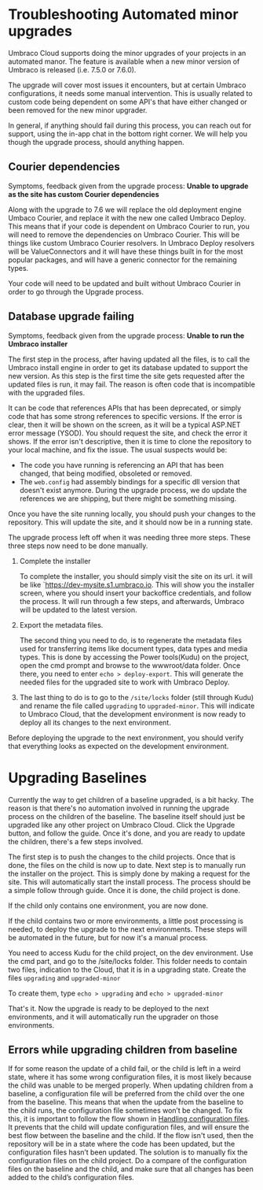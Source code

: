 # Troubleshooting Automated minor upgrades

Umbraco Cloud supports doing the minor upgrades of your projects in an automated manor. The feature is available when a new minor version of Umbraco is released (i.e. 7.5.0 or 7.6.0).

The upgrade will cover most issues it encounters, but at certain Umbraco configurations, it needs some manual intervention. This is usually related to custom code being dependent on some API's that have either changed or been removed for the new minor upgrader.

In general, if anything should fail during this process, you can reach out for support, using the in-app chat in the bottom right corner. We will help you though the upgrade process, should anything happen.

## Courier dependencies
Symptoms, feedback given from the upgrade process: **Unable to upgrade as the site has custom Courier dependencies**

Along with the upgrade to 7.6 we will replace the old deployment engine Umbaco Courier, and replace it with the new one called Umbraco Deploy. This means that if your code is dependent on Umbraco Courier to run, you will need to remove the dependencies on Umbraco Courier. 
This will be things like custom Umbraco Courier resolvers. In Umbraco Deploy resolvers will be ValueConnectors and it will have these things built in for the most popular packages, and will have a generic connector for the remaining types.

Your code will need to be updated and built without Umbraco Courier in order to go through the Upgrade process.

## Database upgrade failing
Symptoms, feedback given from the upgrade process: **Unable to run the Umbraco installer**

The first step in the process, after having updated all the files, is to call the Umbraco install engine in order to get its  database updated to support the new version. As this step is the first time the site gets requested after the updated files is run, it may fail. The reason is often code that is incompatible with the upgraded files.

It can be code that references APIs that has been deprecated, or simply code that has some strong references to specific versions.
If the error is clear, then it will be shown on the screen, as it will be a typical ASP.NET error message (YSOD). You should request the site, and check the error it shows.
If the error isn't descriptive, then it is time to clone the repository to your local machine, and fix the issue. The usual suspects would be:
 - The code you have running is referencing an API that has been changed, that being modified, obsoleted or removed.
 - The `web.config` had assembly bindings for a specific dll version that doesn't exist anymore. During the upgrade process, we do update the references we are shipping, but there might be something missing.

Once you have the site running locally, you should push your changes to the repository. This will update the site, and it should now be in a running state. 

The upgrade process left off when it was needing three more steps. These three steps now need to be done manually. 

1. Complete the installer
    
    To complete the installer, you should simply visit the site on its url. it will be like `https://dev-mysite.s1.umbraco.io. This will show you the installer screen, where you should insert your backoffice credentials, and follow the process. It will run through a few steps, and afterwards, Umbraco will be updated to the latest version.
2. Export the metadata files.

    The second thing you need to do, is to regenerate the metadata files used for transferring items like document types, data types and media types. This is done by accessing the Power tools(Kudu) on the project, open the cmd prompt and browse to the wwwroot/data folder. 
    Once there, you need to enter `echo > deploy-export`. This will generate the needed files for the upgraded site to work with Umbraco Deploy.
3. The last thing to do is to go to the `/site/locks` folder (still through Kudu) and rename the file called `upgrading` to `upgraded-minor`. This will indicate to Umbraco Cloud, that the development environment is now ready to deploy all its changes to the next environment.

Before deploying the upgrade to the next environment, you should verify that everything looks as expected on the development environment. 

# Upgrading Baselines
Currently the way to get children of a baseline upgraded, is a bit hacky. The reason is that there's no automation involved in running the upgrade process on the children of the baseline. The baseline itself should just be upgraded like any other project on Umbraco Cloud. 
Click the Upgrade button, and follow the guide. Once it's done, and you are ready to update the children, there's a few steps involved.

The first step is to push the changes to the child projects. Once that is done, the files on the child is now up to date.
Next step is to manually run the installer on the project. This is simply done by making a request for the site. This will automatically start the install process. The process should be a simple follow through guide. Once it is done, the child project is done.

If the child only contains one environment, you are now done. 

If the child contains two or more environments, a little post processing is needed, to deploy the upgrade to the next environments.
These steps will be automated in the future, but for now it's a manual process.

You need to access Kudu for the child project, on the dev environment. Use the cmd part, and go to the /site/locks folder. This folder needs to contain two files, indication to the Cloud, that it is in a upgrading state. Create the files `upgrading` and `upgraded-minor`

To create them, type `echo > upgrading` and `echo > upgraded-minor`

That's it. Now the upgrade is ready to be deployed to the next environments, and it will automatically run the upgrader on those environments.

## Errors while upgrading children from baseline
If for some reason the update of a child fail, or the child is left in a weird state, where it has some wrong configuration files, it is most likely because the child was unable to be merged properly. When updating children from a baseline, a configuration file will be preferred from the child over the one from the baseline. This means that when the update from the baseline to the child runs, the configuration file sometimes won’t be changed. 
To fix this, it is important to follow the flow shown in [Handling configuration files](../../Getting-Started/Baselines/#Handling-configuration-files). It prevents that the child will update configuration files, and will ensure the best flow between the baseline and the child.
If the flow isn't used, then the repository will be in a state where the code has been updated, but the configuration files hasn’t been updated. The solution is to manually fix the configuration files on the child project. Do a compare of the configuration files on the baseline and the child, and make sure that all changes has been added to the child’s configuration files.